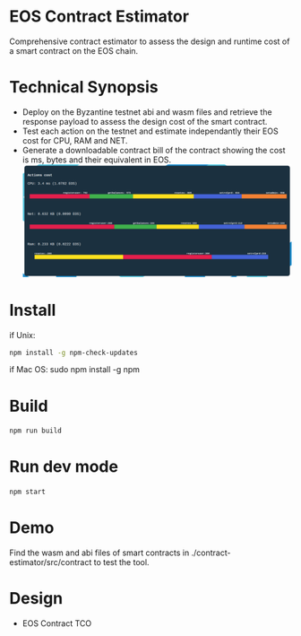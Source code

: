 # EOS Contract Estimator

Comprehensive contract estimator to assess the design and runtime cost of a smart contract on the EOS chain.

# Technical Synopsis
- Deploy on the Byzantine testnet abi and wasm files and retrieve the response payload to assess the design cost of the smart contract.
- Test each action on the testnet and estimate independantly their EOS cost for CPU, RAM and NET.
- Generate a downloadable contract bill of the contract showing the cost is ms, bytes and their equivalent in EOS.
![Actions Costs](./images/actionsCosts.png)

# Install
if Unix:
```sh
npm install -g npm-check-updates
```
if Mac OS:
sudo npm install -g npm

# Build
```sh
npm run build
```

# Run dev mode
```sh
npm start
```

# Demo
Find the wasm and abi files of smart contracts in ./contract-estimator/src/contract to test the tool.


# Design
- EOS Contract TCO
